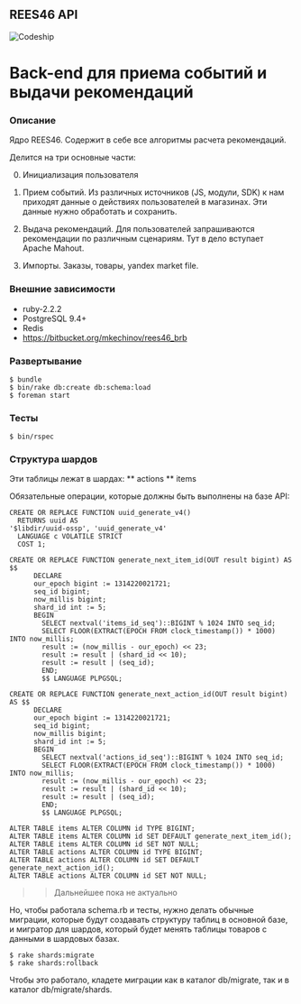 REES46 API
----------

![Codeship](https://www.codeship.io/projects/d543d470-be61-0131-e6b6-6ea1a21f61c4/status)

Back-end для приема событий и выдачи рекомендаций
=================================================

### Описание
Ядро REES46. Содержит в себе все алгоритмы расчета рекомендаций.

Делится на три основные части:

0. Инициализация пользователя

1. Прием событий. Из различных источников (JS, модули, SDK) к нам приходят данные о действиях пользователей в магазинах. Эти данные нужно обработать и сохранить.

2. Выдача рекомендаций. Для пользователей запрашиваются рекомендации по различным сценариям. Тут в дело вступает Apache Mahout.

3. Импорты. Заказы, товары, yandex market file.

### Внешние зависимости
* ruby-2.2.2
* PostgreSQL 9.4+
* Redis
* https://bitbucket.org/mkechinov/rees46_brb


### Развертывание
```
$ bundle
$ bin/rake db:create db:schema:load
$ foreman start
```

### Тесты
```
$ bin/rspec
```

### Структура шардов

Эти таблицы лежат в шардах:
** actions
** items

Обязательные операции, которые должны быть выполнены на базе API:

```
CREATE OR REPLACE FUNCTION uuid_generate_v4()
  RETURNS uuid AS
'$libdir/uuid-ossp', 'uuid_generate_v4'
  LANGUAGE c VOLATILE STRICT
  COST 1;
  
CREATE OR REPLACE FUNCTION generate_next_item_id(OUT result bigint) AS $$
      DECLARE
      our_epoch bigint := 1314220021721;
      seq_id bigint;
      now_millis bigint;
      shard_id int := 5;
      BEGIN
        SELECT nextval('items_id_seq')::BIGINT % 1024 INTO seq_id;
        SELECT FLOOR(EXTRACT(EPOCH FROM clock_timestamp()) * 1000) INTO now_millis;
        result := (now_millis - our_epoch) << 23;
        result := result | (shard_id << 10);
        result := result | (seq_id);
        END;
        $$ LANGUAGE PLPGSQL;
        
CREATE OR REPLACE FUNCTION generate_next_action_id(OUT result bigint) AS $$
      DECLARE
      our_epoch bigint := 1314220021721;
      seq_id bigint;
      now_millis bigint;
      shard_id int := 5;
      BEGIN
        SELECT nextval('actions_id_seq')::BIGINT % 1024 INTO seq_id;
        SELECT FLOOR(EXTRACT(EPOCH FROM clock_timestamp()) * 1000) INTO now_millis;
        result := (now_millis - our_epoch) << 23;
        result := result | (shard_id << 10);
        result := result | (seq_id);
        END;
        $$ LANGUAGE PLPGSQL;
        
ALTER TABLE items ALTER COLUMN id TYPE BIGINT;
ALTER TABLE items ALTER COLUMN id SET DEFAULT generate_next_item_id();
ALTER TABLE items ALTER COLUMN id SET NOT NULL;
ALTER TABLE actions ALTER COLUMN id TYPE BIGINT;
ALTER TABLE actions ALTER COLUMN id SET DEFAULT generate_next_action_id();
ALTER TABLE actions ALTER COLUMN id SET NOT NULL;

```



>> Дальнейшее пока не актуально

Но, чтобы работала schema.rb и тесты, нужно делать обычные миграции, которые будут создавать структуру таблиц в основной базе, и мигратор для шардов, который будет менять таблицы товаров с данными в шардовых базах.

```
$ rake shards:migrate
$ rake shards:rollback
```

Чтобы это работало, кладете миграции как в каталог db/migrate, так и в каталог db/migrate/shards.